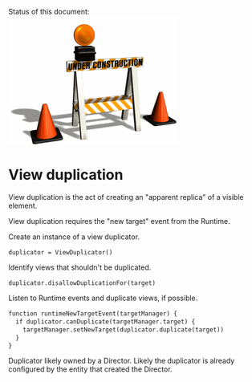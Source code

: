 Status of this document:
![](../_assets/under-construction-flashing-barracade-animation.gif)

# View duplication

View duplication is the act of creating an "apparent replica" of a visible element.

View duplication requires the "new target" event from the Runtime.

Create an instance of a view duplicator.

    duplicator = ViewDuplicator()

Identify views that shouldn't be duplicated.

    duplicator.disallowDuplicationFor(target)

Listen to Runtime events and duplicate views, if possible.

    function runtimeNewTargetEvent(targetManager) {
      if duplicator.canDuplicate(targetManager.target) {
        targetManager.setNewTarget(duplicator.duplicate(target))
      }
    }

Duplicator likely owned by a Director. Likely the duplicator is already configured by the entity that created the Director.
